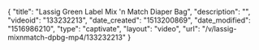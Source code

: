 {
    "title": "Lassig Green Label Mix 'n Match Diaper Bag",
    "description": "",
    "videoid": "133232213",
    "date_created": "1513200869",
    "date_modified": "1516986210",
    "type": "captivate",
    "layout": "video",
    "url": "\/v\/lassig-mixnmatch-dpbg-mp4\/133232213"
}
